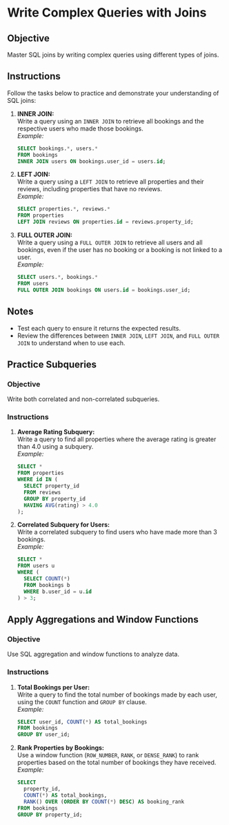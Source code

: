 # Write Complex Queries with Joins

## Objective

Master SQL joins by writing complex queries using different types of joins.

## Instructions

Follow the tasks below to practice and demonstrate your understanding of SQL joins:

1. **INNER JOIN:**  
    Write a query using an `INNER JOIN` to retrieve all bookings and the respective users who made those bookings.  
    *Example:*  
    ```sql
    SELECT bookings.*, users.*
    FROM bookings
    INNER JOIN users ON bookings.user_id = users.id;
    ```

2. **LEFT JOIN:**  
    Write a query using a `LEFT JOIN` to retrieve all properties and their reviews, including properties that have no reviews.  
    *Example:*  
    ```sql
    SELECT properties.*, reviews.*
    FROM properties
    LEFT JOIN reviews ON properties.id = reviews.property_id;
    ```

3. **FULL OUTER JOIN:**  
    Write a query using a `FULL OUTER JOIN` to retrieve all users and all bookings, even if the user has no booking or a booking is not linked to a user.  
    *Example:*  
    ```sql
    SELECT users.*, bookings.*
    FROM users
    FULL OUTER JOIN bookings ON users.id = bookings.user_id;
    ```

## Notes

- Test each query to ensure it returns the expected results.
- Review the differences between `INNER JOIN`, `LEFT JOIN`, and `FULL OUTER JOIN` to understand when to use each.


## Practice Subqueries

### Objective

Write both correlated and non-correlated subqueries.

### Instructions

1. **Average Rating Subquery:**  
    Write a query to find all properties where the average rating is greater than 4.0 using a subquery.  
    *Example:*  
    ```sql
    SELECT *
    FROM properties
    WHERE id IN (
      SELECT property_id
      FROM reviews
      GROUP BY property_id
      HAVING AVG(rating) > 4.0
    );
    ```

2. **Correlated Subquery for Users:**  
    Write a correlated subquery to find users who have made more than 3 bookings.  
    *Example:*  
    ```sql
    SELECT *
    FROM users u
    WHERE (
      SELECT COUNT(*)
      FROM bookings b
      WHERE b.user_id = u.id
    ) > 3;
    ```


## Apply Aggregations and Window Functions

### Objective

Use SQL aggregation and window functions to analyze data.

### Instructions

1. **Total Bookings per User:**  
    Write a query to find the total number of bookings made by each user, using the `COUNT` function and `GROUP BY` clause.  
    *Example:*  
    ```sql
    SELECT user_id, COUNT(*) AS total_bookings
    FROM bookings
    GROUP BY user_id;
    ```

2. **Rank Properties by Bookings:**  
    Use a window function (`ROW_NUMBER`, `RANK`, or `DENSE_RANK`) to rank properties based on the total number of bookings they have received.  
    *Example:*  
    ```sql
    SELECT
      property_id,
      COUNT(*) AS total_bookings,
      RANK() OVER (ORDER BY COUNT(*) DESC) AS booking_rank
    FROM bookings
    GROUP BY property_id;
    ```
